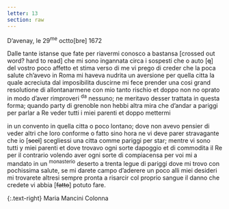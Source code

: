 ```yaml
---
letter: 13
section: raw
---
```


D’avenay, le 29<sup>me</sup> octto[bre] 1672

Dalle tante istanse que fate per riavermi conosco a bastansa [crossed out word? hard to read] che mi sono ingannata circa i sospesti che o auto [<strike>q</strike>] del vostro poco affetto et stima verso di me vi prego di creder che la poca salute ch’avevo in Roma mi haveva nudrita un aversione per quella citta la quale acreciuta dal imposibilita duscirne mi fece prender una cosi grand resolutione di allontanarmene con mio tanto rischio et doppo non no oprato in modo d’aver rimproveri <sup>da</sup> nessuno; ne meritavo desser trattata in questa forma; quando party di grenoble non hebbi altra mira che d’andar a pariggi per parlar a Re veder tutti i miei parenti et doppo mettermi

in un convento in quella citta o poco lontano; dove non avevo pensier di veder altri che loro conforme o fatto sino hora ne vi deve parer stravagante che io [<strike>scel</strike>] scegliessi una citta comme pariggi per star; mentre vi sono tutti y miei parenti et dove trovavo ogni sorte dapoggio et di commodita il Re per il contrario volendo aver ogni sorte di compiacensa per voi mi a mandato in un <sup>monasterio</sup> deserto a trenta legue di pariggi dove mi trovo con pochissima salute, se mi darete campo d’aderere un poco alli miei desideri mi trovarete altresi sempre pronta a risarcir col proprio sangue il danno che credete vi abbia [<strike>fatto</strike>] potuto fare.

{:.text-right}
Maria Mancini Colonna